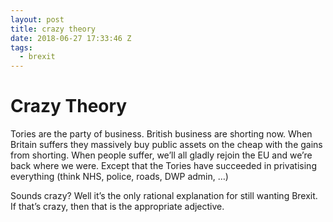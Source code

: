 ```yaml
---
layout: post
title: crazy theory
date: 2018-06-27 17:33:46 Z
tags:
  - brexit
---
```

Crazy Theory
============

Tories are the party of business. British business are shorting now. When Britain suffers they massively buy public assets on the cheap with the gains from shorting. When people suffer, we’ll all gladly rejoin the EU and we’re back where we were. Except that the Tories have succeeded in privatising everything (think NHS, police, roads, DWP admin, …)

  

Sounds crazy? Well it’s the only rational explanation for still wanting Brexit. If that’s crazy, then that is the appropriate adjective.
